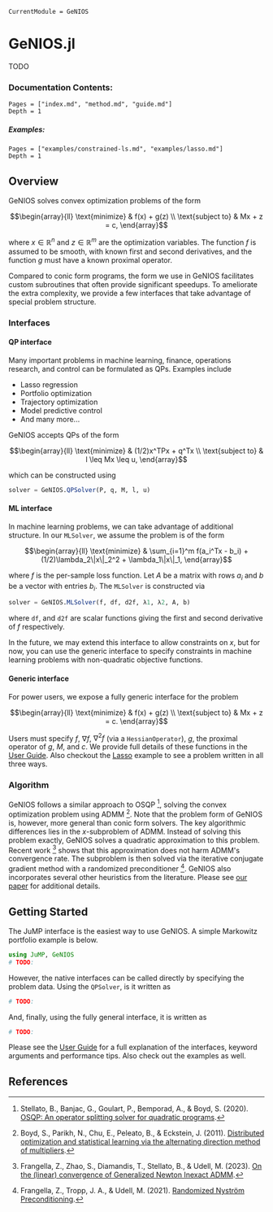 ```@meta
CurrentModule = GeNIOS
```

# GeNIOS.jl
TODO

### Documentation Contents:
```@contents
Pages = ["index.md", "method.md", "guide.md"]
Depth = 1
```
##### Examples:
```@contents
Pages = ["examples/constrained-ls.md", "examples/lasso.md"]
Depth = 1
```


## Overview

GeNIOS solves convex optimization problems of the form

```math
\begin{array}{ll}
\text{minimize}     & f(x) + g(z) \\
\text{subject to}   & Mx + z = c,
\end{array}
```
where $x \in \mathbb{R}^n$ and $z \in \mathbb{R}^m$ are the optimization variables.
The function $f$ is assumed to be smooth, with known first and second derivatives,
and the function $g$ must have a known proximal operator.

Compared to conic form programs, the form we use in GeNIOS facilitates custom 
subroutines that often provide significant speedups. To ameliorate the extra 
complexity, we provide a few interfaces that take advantage of special problem
structure.

### Interfaces

#### QP interface
Many important problems in machine learning, finance, operations research, and control
can be formulated as QPs. Examples include
- Lasso regression
- Portfolio optimization
- Trajectory optimization
- Model predictive control
- And many more...

GeNIOS accepts QPs of the form
```math
\begin{array}{ll}
\text{minimize}     & (1/2)x^TPx + q^Tx \\
\text{subject to}   & l \leq Mx \leq u,
\end{array}
```
which can be constructed using
```julia
solver = GeNIOS.QPSolver(P, q, M, l, u)
```

#### ML interface
In machine learning problems, we can take advantage of additional structure.
In our `MLSolver`, we assume the problem is of the form
```math
\begin{array}{ll}
\text{minimize}     & \sum_{i=1}^m f(a_i^Tx - b_i) + (1/2)\lambda_2\|x\|_2^2 + \lambda_1\|x\|_1,
\end{array}
```
where $f$ is the per-sample loss function. Let $A$ be a matrix with rows $a_i$
and $b$ be a vector with entries $b_i$. The `MLSolver` is constructed via
```julia
solver = GeNIOS.MLSolver(f, df, d2f, λ1, λ2, A, b)
```
where `df`, and `d2f` are scalar functions giving the first and second derivative
of $f$ respectively.

In the future, we may extend this interface to allow constraints on $x$, but for
now, you can use the generic interface to specify constraints in machine learning
problems with non-quadratic objective functions.


#### Generic interface
For power users, we expose a fully generic interface for the problem
```math
\begin{array}{ll}
\text{minimize}     & f(x) + g(z) \\
\text{subject to}   & Mx + z = c.
\end{array}
```
Users must specify $f$, $\nabla f$, $\nabla^2 f$ (via a `HessianOperator`), 
$g$, the proximal operator of $g$, $M$, and $c$. We provide full details of these
functions in the [User Guide](@ref). Also checkout the [Lasso](@ref) example to 
see a problem written in all three ways.

### Algorithm
GeNIOS follows a similar approach to OSQP [^1], solving the convex optimization
problem using ADMM [^2]. Note that the problem form of GeNIOS is, however, more 
general than conic form solvers. The key algorithmic differences lies in the 
$x$-subproblem of ADMM. Instead of solving this problem exactly, GeNIOS solves a
quadratic approximation to this problem. Recent work [^3] shows that this 
approximation does not harm ADMM's convergence rate. The subproblem is then solved
via the iterative conjugate gradient method with a randomized preconditioner [^4].
GeNIOS also incorporates several other heuristics from the literature. Please
see [our paper]() for additional details.

## Getting Started
The JuMP interface is the easiest way to use GeNIOS.
A simple Markowitz portfolio example is below.
```julia
using JuMP, GeNIOS
# TODO:
```

However, the native interfaces can be called directly by specifying the problem data.
Using the `QPSolver`, is it written as
```julia
# TODO:
```

And, finally, using the fully general interface, it is written as
```julia
# TODO:
```

Please see the [User Guide](@ref) for a full explanation of the interfaces, keyword 
arguments and performance tips. Also check out the examples as well.


## References
[^1]: Stellato, B., Banjac, G., Goulart, P., Bemporad, A., & Boyd, S. (2020). [OSQP: An operator splitting solver for quadratic programs](https://osqp.org). 

[^2]: Boyd, S., Parikh, N., Chu, E., Peleato, B., & Eckstein, J. (2011). [Distributed optimization and statistical learning via the alternating direction method of multipliers](https://stanford.edu/~boyd/admm.html).

[^3]: Frangella, Z., Zhao, S., Diamandis, T., Stellato, B., & Udell, M. (2023). [On the (linear) convergence of Generalized Newton Inexact ADMM](https://arxiv.org/abs/2302.03863).

[^4]: Frangella, Z., Tropp, J. A., & Udell, M. (2021). [Randomized Nyström Preconditioning](https://arxiv.org/abs/2110.02820).
